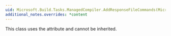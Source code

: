 ```yaml
---
uid: Microsoft.Build.Tasks.ManagedCompiler.AddResponseFileCommands(Microsoft.Build.Tasks.CommandLineBuilderExtension)
additional_notes.overrides: *content
---
```


<p>This class uses the <xref href="System.Security.Permissions.StrongNameIdentityPermissionAttribute"></xref> attribute and cannot be inherited.</p>



